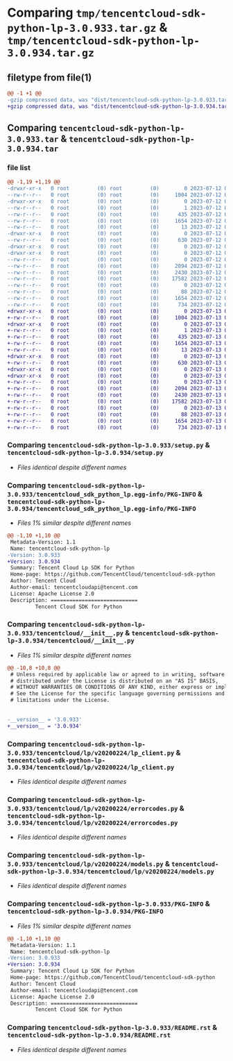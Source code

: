# Comparing `tmp/tencentcloud-sdk-python-lp-3.0.933.tar.gz` & `tmp/tencentcloud-sdk-python-lp-3.0.934.tar.gz`

## filetype from file(1)

```diff
@@ -1 +1 @@
-gzip compressed data, was "dist/tencentcloud-sdk-python-lp-3.0.933.tar", last modified: Wed Jul 12 00:33:10 2023, max compression
+gzip compressed data, was "dist/tencentcloud-sdk-python-lp-3.0.934.tar", last modified: Thu Jul 13 00:25:40 2023, max compression
```

## Comparing `tencentcloud-sdk-python-lp-3.0.933.tar` & `tencentcloud-sdk-python-lp-3.0.934.tar`

### file list

```diff
@@ -1,19 +1,19 @@
-drwxr-xr-x   0 root         (0) root         (0)        0 2023-07-12 00:33:10.000000 tencentcloud-sdk-python-lp-3.0.933/
--rw-r--r--   0 root         (0) root         (0)     1004 2023-07-12 00:33:10.000000 tencentcloud-sdk-python-lp-3.0.933/setup.py
-drwxr-xr-x   0 root         (0) root         (0)        0 2023-07-12 00:33:10.000000 tencentcloud-sdk-python-lp-3.0.933/tencentcloud_sdk_python_lp.egg-info/
--rw-r--r--   0 root         (0) root         (0)        1 2023-07-12 00:33:10.000000 tencentcloud-sdk-python-lp-3.0.933/tencentcloud_sdk_python_lp.egg-info/dependency_links.txt
--rw-r--r--   0 root         (0) root         (0)      435 2023-07-12 00:33:10.000000 tencentcloud-sdk-python-lp-3.0.933/tencentcloud_sdk_python_lp.egg-info/SOURCES.txt
--rw-r--r--   0 root         (0) root         (0)     1654 2023-07-12 00:33:10.000000 tencentcloud-sdk-python-lp-3.0.933/tencentcloud_sdk_python_lp.egg-info/PKG-INFO
--rw-r--r--   0 root         (0) root         (0)       13 2023-07-12 00:33:10.000000 tencentcloud-sdk-python-lp-3.0.933/tencentcloud_sdk_python_lp.egg-info/top_level.txt
-drwxr-xr-x   0 root         (0) root         (0)        0 2023-07-12 00:33:10.000000 tencentcloud-sdk-python-lp-3.0.933/tencentcloud/
--rw-r--r--   0 root         (0) root         (0)      630 2023-07-12 00:33:10.000000 tencentcloud-sdk-python-lp-3.0.933/tencentcloud/__init__.py
-drwxr-xr-x   0 root         (0) root         (0)        0 2023-07-12 00:33:10.000000 tencentcloud-sdk-python-lp-3.0.933/tencentcloud/lp/
-drwxr-xr-x   0 root         (0) root         (0)        0 2023-07-12 00:33:10.000000 tencentcloud-sdk-python-lp-3.0.933/tencentcloud/lp/v20200224/
--rw-r--r--   0 root         (0) root         (0)        0 2023-07-12 00:33:10.000000 tencentcloud-sdk-python-lp-3.0.933/tencentcloud/lp/v20200224/__init__.py
--rw-r--r--   0 root         (0) root         (0)     2094 2023-07-12 00:33:10.000000 tencentcloud-sdk-python-lp-3.0.933/tencentcloud/lp/v20200224/lp_client.py
--rw-r--r--   0 root         (0) root         (0)     2430 2023-07-12 00:33:10.000000 tencentcloud-sdk-python-lp-3.0.933/tencentcloud/lp/v20200224/errorcodes.py
--rw-r--r--   0 root         (0) root         (0)    17582 2023-07-12 00:33:10.000000 tencentcloud-sdk-python-lp-3.0.933/tencentcloud/lp/v20200224/models.py
--rw-r--r--   0 root         (0) root         (0)        0 2023-07-12 00:33:10.000000 tencentcloud-sdk-python-lp-3.0.933/tencentcloud/lp/__init__.py
--rw-r--r--   0 root         (0) root         (0)       88 2023-07-12 00:33:10.000000 tencentcloud-sdk-python-lp-3.0.933/setup.cfg
--rw-r--r--   0 root         (0) root         (0)     1654 2023-07-12 00:33:10.000000 tencentcloud-sdk-python-lp-3.0.933/PKG-INFO
--rw-r--r--   0 root         (0) root         (0)      734 2023-07-12 00:33:10.000000 tencentcloud-sdk-python-lp-3.0.933/README.rst
+drwxr-xr-x   0 root         (0) root         (0)        0 2023-07-13 00:25:40.000000 tencentcloud-sdk-python-lp-3.0.934/
+-rw-r--r--   0 root         (0) root         (0)     1004 2023-07-13 00:25:40.000000 tencentcloud-sdk-python-lp-3.0.934/setup.py
+drwxr-xr-x   0 root         (0) root         (0)        0 2023-07-13 00:25:40.000000 tencentcloud-sdk-python-lp-3.0.934/tencentcloud_sdk_python_lp.egg-info/
+-rw-r--r--   0 root         (0) root         (0)        1 2023-07-13 00:25:40.000000 tencentcloud-sdk-python-lp-3.0.934/tencentcloud_sdk_python_lp.egg-info/dependency_links.txt
+-rw-r--r--   0 root         (0) root         (0)      435 2023-07-13 00:25:40.000000 tencentcloud-sdk-python-lp-3.0.934/tencentcloud_sdk_python_lp.egg-info/SOURCES.txt
+-rw-r--r--   0 root         (0) root         (0)     1654 2023-07-13 00:25:40.000000 tencentcloud-sdk-python-lp-3.0.934/tencentcloud_sdk_python_lp.egg-info/PKG-INFO
+-rw-r--r--   0 root         (0) root         (0)       13 2023-07-13 00:25:40.000000 tencentcloud-sdk-python-lp-3.0.934/tencentcloud_sdk_python_lp.egg-info/top_level.txt
+drwxr-xr-x   0 root         (0) root         (0)        0 2023-07-13 00:25:40.000000 tencentcloud-sdk-python-lp-3.0.934/tencentcloud/
+-rw-r--r--   0 root         (0) root         (0)      630 2023-07-13 00:25:40.000000 tencentcloud-sdk-python-lp-3.0.934/tencentcloud/__init__.py
+drwxr-xr-x   0 root         (0) root         (0)        0 2023-07-13 00:25:40.000000 tencentcloud-sdk-python-lp-3.0.934/tencentcloud/lp/
+drwxr-xr-x   0 root         (0) root         (0)        0 2023-07-13 00:25:40.000000 tencentcloud-sdk-python-lp-3.0.934/tencentcloud/lp/v20200224/
+-rw-r--r--   0 root         (0) root         (0)        0 2023-07-13 00:25:40.000000 tencentcloud-sdk-python-lp-3.0.934/tencentcloud/lp/v20200224/__init__.py
+-rw-r--r--   0 root         (0) root         (0)     2094 2023-07-13 00:25:40.000000 tencentcloud-sdk-python-lp-3.0.934/tencentcloud/lp/v20200224/lp_client.py
+-rw-r--r--   0 root         (0) root         (0)     2430 2023-07-13 00:25:40.000000 tencentcloud-sdk-python-lp-3.0.934/tencentcloud/lp/v20200224/errorcodes.py
+-rw-r--r--   0 root         (0) root         (0)    17582 2023-07-13 00:25:40.000000 tencentcloud-sdk-python-lp-3.0.934/tencentcloud/lp/v20200224/models.py
+-rw-r--r--   0 root         (0) root         (0)        0 2023-07-13 00:25:40.000000 tencentcloud-sdk-python-lp-3.0.934/tencentcloud/lp/__init__.py
+-rw-r--r--   0 root         (0) root         (0)       88 2023-07-13 00:25:40.000000 tencentcloud-sdk-python-lp-3.0.934/setup.cfg
+-rw-r--r--   0 root         (0) root         (0)     1654 2023-07-13 00:25:40.000000 tencentcloud-sdk-python-lp-3.0.934/PKG-INFO
+-rw-r--r--   0 root         (0) root         (0)      734 2023-07-13 00:25:40.000000 tencentcloud-sdk-python-lp-3.0.934/README.rst
```

### Comparing `tencentcloud-sdk-python-lp-3.0.933/setup.py` & `tencentcloud-sdk-python-lp-3.0.934/setup.py`

 * *Files identical despite different names*

### Comparing `tencentcloud-sdk-python-lp-3.0.933/tencentcloud_sdk_python_lp.egg-info/PKG-INFO` & `tencentcloud-sdk-python-lp-3.0.934/tencentcloud_sdk_python_lp.egg-info/PKG-INFO`

 * *Files 1% similar despite different names*

```diff
@@ -1,10 +1,10 @@
 Metadata-Version: 1.1
 Name: tencentcloud-sdk-python-lp
-Version: 3.0.933
+Version: 3.0.934
 Summary: Tencent Cloud Lp SDK for Python
 Home-page: https://github.com/TencentCloud/tencentcloud-sdk-python
 Author: Tencent Cloud
 Author-email: tencentcloudapi@tencent.com
 License: Apache License 2.0
 Description: ============================
         Tencent Cloud SDK for Python
```

### Comparing `tencentcloud-sdk-python-lp-3.0.933/tencentcloud/__init__.py` & `tencentcloud-sdk-python-lp-3.0.934/tencentcloud/__init__.py`

 * *Files 1% similar despite different names*

```diff
@@ -10,8 +10,8 @@
 # Unless required by applicable law or agreed to in writing, software
 # distributed under the License is distributed on an "AS IS" BASIS,
 # WITHOUT WARRANTIES OR CONDITIONS OF ANY KIND, either express or implied.
 # See the License for the specific language governing permissions and
 # limitations under the License.
 
 
-__version__ = '3.0.933'
+__version__ = '3.0.934'
```

### Comparing `tencentcloud-sdk-python-lp-3.0.933/tencentcloud/lp/v20200224/lp_client.py` & `tencentcloud-sdk-python-lp-3.0.934/tencentcloud/lp/v20200224/lp_client.py`

 * *Files identical despite different names*

### Comparing `tencentcloud-sdk-python-lp-3.0.933/tencentcloud/lp/v20200224/errorcodes.py` & `tencentcloud-sdk-python-lp-3.0.934/tencentcloud/lp/v20200224/errorcodes.py`

 * *Files identical despite different names*

### Comparing `tencentcloud-sdk-python-lp-3.0.933/tencentcloud/lp/v20200224/models.py` & `tencentcloud-sdk-python-lp-3.0.934/tencentcloud/lp/v20200224/models.py`

 * *Files identical despite different names*

### Comparing `tencentcloud-sdk-python-lp-3.0.933/PKG-INFO` & `tencentcloud-sdk-python-lp-3.0.934/PKG-INFO`

 * *Files 1% similar despite different names*

```diff
@@ -1,10 +1,10 @@
 Metadata-Version: 1.1
 Name: tencentcloud-sdk-python-lp
-Version: 3.0.933
+Version: 3.0.934
 Summary: Tencent Cloud Lp SDK for Python
 Home-page: https://github.com/TencentCloud/tencentcloud-sdk-python
 Author: Tencent Cloud
 Author-email: tencentcloudapi@tencent.com
 License: Apache License 2.0
 Description: ============================
         Tencent Cloud SDK for Python
```

### Comparing `tencentcloud-sdk-python-lp-3.0.933/README.rst` & `tencentcloud-sdk-python-lp-3.0.934/README.rst`

 * *Files identical despite different names*

